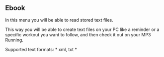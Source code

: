 ﻿## Ebook 

In this menu you will be able to read stored text files. 

This way you will be able to create text files on your PC like a reminder or a specific workout you want to follow, and then check it out on your MP3 Running. 

Supported text formats: * xml, txt * 
